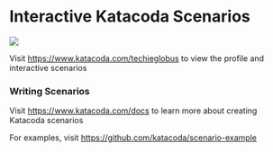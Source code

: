 # Interactive Katacoda Scenarios

[![](http://shields.katacoda.com/katacoda/techieglobus/count.svg)](https://www.katacoda.com/techieglobus "Get your profile on Katacoda.com")

Visit https://www.katacoda.com/techieglobus to view the profile and interactive scenarios

### Writing Scenarios
Visit https://www.katacoda.com/docs to learn more about creating Katacoda scenarios

For examples, visit https://github.com/katacoda/scenario-example
